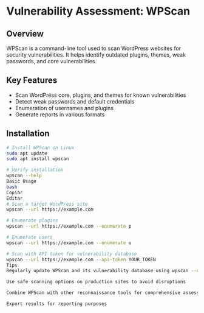 # Vulnerability Assessment: WPScan

## Overview
WPScan is a command-line tool used to scan WordPress websites for security vulnerabilities. It helps identify outdated plugins, themes, weak passwords, and core vulnerabilities.

## Key Features
- Scan WordPress core, plugins, and themes for known vulnerabilities
- Detect weak passwords and default credentials
- Enumeration of usernames and plugins
- Generate reports in various formats

## Installation
```bash
# Install WPScan on Linux
sudo apt update
sudo apt install wpscan

# Verify installation
wpscan --help
Basic Usage
bash
Copiar
Editar
# Scan a target WordPress site
wpscan --url https://example.com

# Enumerate plugins
wpscan --url https://example.com --enumerate p

# Enumerate users
wpscan --url https://example.com --enumerate u

# Scan with API token for vulnerability database
wpscan --url https://example.com --api-token YOUR_TOKEN
Tips
Regularly update WPScan and its vulnerability database using wpscan --update

Use safe scanning options on production sites to avoid disruptions

Combine WPScan with other reconnaissance tools for comprehensive assessment

Export results for reporting purposes